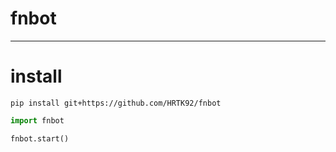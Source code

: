 # fnbot
***
# install
```
pip install git+https://github.com/HRTK92/fnbot
```

```py
import fnbot

fnbot.start()
```
